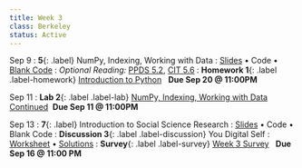 ```yaml
---
title: Week 3 
class: Berkeley
status: Active
---
```


Sep 9
: **5**{: .label} NumPy, Indexing, Working with Data
  : [Slides](https://docs.google.com/presentation/d/1taeZTQoKYsHB8IKv-xxlSaQovcEZdDbjqFxjK9Dfz30) &#8226; Code &#8226; [Blank Code](https://datahub.berkeley.edu/hub/user-redirect/git-pull?repo=https%3A%2F%2Fgithub.com%2Fdata-6-berkeley%2Fmaterials-fa24&branch=main&urlpath=tree%2Fmaterials-fa24%2Flectures%2Flec05%2Flec05-blank.ipynb)
: *Optional Reading:* [PPDS 5.2](https://www.tomasbeuzen.com/python-programming-for-data-science/chapters/chapter5-numpy.html?highlight=numpy), [CIT 5.6](https://problemsolvingwithpython.com/05-NumPy-and-Arrays/05.05-Array-Indexing/)
: **Homework 1**{: .label .label-homework} [Introduction to Python](https://datahub.berkeley.edu/hub/user-redirect/git-pull?repo=https%3A%2F%2Fgithub.com%2Fdata-6-berkeley%2Fmaterials-fa24&branch=main&urlpath=tree%2Fmaterials-fa24%2Fhw%2Fhw01%2Fhw01.ipynb) &nbsp; **Due Sep 20 @ 11:00PM**

Sep 11
: **Lab 2**{: .label .label-lab} [NumPy, Indexing, Working with Data Continued](https://datahub.berkeley.edu/hub/user-redirect/git-pull?repo=https%3A%2F%2Fgithub.com%2Fdata-6-berkeley%2Fmaterials-fa24&branch=main&urlpath=tree%2Fmaterials-fa24%2Flabs%2Flab02%2Flab02.ipynb) &nbsp;**Due Sep 11 @ 11:00PM**

Sep 13
: **7**{: .label} Introduction to Social Science Research
 : [Slides](https://docs.google.com/presentation/d/18c-sisN7okPV4TbdUh5zwT6NUNqgpuo8_Zjp4yevmS8/edit?usp=sharing) &#8226; Code &#8226; Blank Code
: **Discussion 3**{: .label .label-discussion} You Digital Self
  : [Worksheet](https://drive.google.com/file/d/1KERKuu7IqR0PzgU2YhcjWT4aK2ft24OK/view?usp=sharing) &#8226; [Solutions](https://drive.google.com/file/d/16ykyZIcznjpORfNvKN-14S95cJY9tPVM/view?usp=sharing)
  : **Survey**{: .label .label-survey} [Week 3 Survey](https://forms.gle/2hgPrPJQgnZadJ3b6) &nbsp; **Due Sep 16 @ 11:00 PM**

